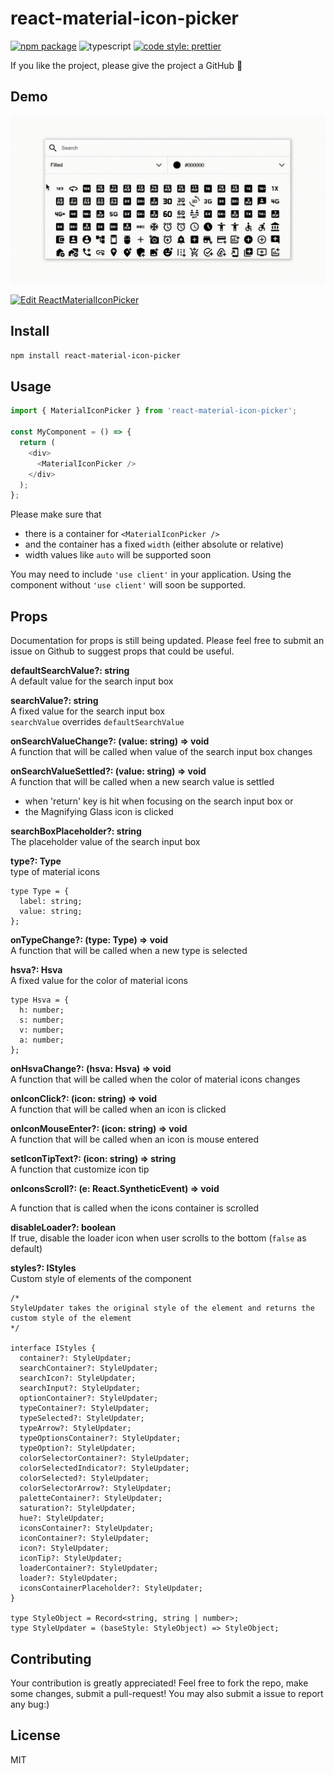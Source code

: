 # react-material-icon-picker

[![npm package][npm-img]][npm-url]
![typescript](https://badgen.net/badge/icon/typescript?icon=typescript&label)
[![code style: prettier](https://img.shields.io/badge/code_style-prettier-ff69b4.svg)](https://github.com/prettier/prettier)

If you like the project, please give the project a GitHub 🌟

## Demo

![image info](./docs/pics/demo.gif)

[npm-img]: https://img.shields.io/npm/v/react-material-icon-picker
[npm-url]: https://www.npmjs.com/package/react-material-icon-picker

[![Edit ReactMaterialIconPicker](https://codesandbox.io/static/img/play-codesandbox.svg)](https://codesandbox.io/s/vigilant-glade-vj69k5?file=/src/App.jsx)

## Install

```bash
npm install react-material-icon-picker
```

## Usage

```ts
import { MaterialIconPicker } from 'react-material-icon-picker';

const MyComponent = () => {
  return (
    <div>
      <MaterialIconPicker />
    </div>
  );
};
```

Please make sure that

- there is a container for `<MaterialIconPicker />`
- and the container has a fixed `width` (either absolute or relative)
- width values like `auto` will be supported soon

You may need to include `'use client'` in your application. Using the component without `'use client'` will soon be supported.

## Props

Documentation for props is still being updated. Please feel free to submit an issue on Github to suggest props that could be useful.

**defaultSearchValue?: string**<br>
A default value for the search input box

**searchValue?: string**<br>
A fixed value for the search input box<br>
`searchValue` overrides `defaultSearchValue`

**onSearchValueChange?: (value: string) => void**<br>
A function that will be called when value of the search input box changes

**onSearchValueSettled?: (value: string) => void**<br>
A function that will be called when a new search value is settled

- when 'return' key is hit when focusing on the search input box or
- the Magnifying Glass icon is clicked

**searchBoxPlaceholder?: string**<br>
The placeholder value of the search input box

**type?: Type**<br>
type of material icons

```
type Type = {
  label: string;
  value: string;
};
```

**onTypeChange?: (type: Type) => void**<br>
A function that will be called when a new type is selected

**hsva?: Hsva**<br>
A fixed value for the color of material icons

```
type Hsva = {
  h: number;
  s: number;
  v: number;
  a: number;
};
```

**onHsvaChange?: (hsva: Hsva) => void**<br>
A function that will be called when the color of material icons changes

**onIconClick?: (icon: string) => void**<br>
A function that will be called when an icon is clicked

**onIconMouseEnter?: (icon: string) => void**<br>
A function that will be called when an icon is mouse entered

**setIconTipText?: (icon: string) => string**<br>
A function that customize icon tip

**onIconsScroll?: (e: React.SyntheticEvent) => void**<br>

A function that is called when the icons container is scrolled

**disableLoader?: boolean**<br>
If true, disable the loader icon when user scrolls to the bottom (`false` as default)

**styles?: IStyles**<br>
Custom style of elements of the component

```
/*
StyleUpdater takes the original style of the element and returns the custom style of the element
*/

interface IStyles {
  container?: StyleUpdater;
  searchContainer?: StyleUpdater;
  searchIcon?: StyleUpdater;
  searchInput?: StyleUpdater;
  optionContainer?: StyleUpdater;
  typeContainer?: StyleUpdater;
  typeSelected?: StyleUpdater;
  typeArrow?: StyleUpdater;
  typeOptionsContainer?: StyleUpdater;
  typeOption?: StyleUpdater;
  colorSelectorContainer?: StyleUpdater;
  colorSelectedIndicator?: StyleUpdater;
  colorSelected?: StyleUpdater;
  colorSelectorArrow?: StyleUpdater;
  paletteContainer?: StyleUpdater;
  saturation?: StyleUpdater;
  hue?: StyleUpdater;
  iconsContainer?: StyleUpdater;
  iconContainer?: StyleUpdater;
  icon?: StyleUpdater;
  iconTip?: StyleUpdater;
  loaderContainer?: StyleUpdater;
  loader?: StyleUpdater;
  iconsContainerPlaceholder?: StyleUpdater;
}

type StyleObject = Record<string, string | number>;
type StyleUpdater = (baseStyle: StyleObject) => StyleObject;
```

## Contributing

Your contribution is greatly appreciated! Feel free to fork the repo, make some changes, submit a pull-request! You may also submit a issue to report any bug:)

## License

MIT

[build-img]: https://github.com/ryansonshine/typescript-npm-package-template/actions/workflows/release.yml/badge.svg
[build-url]: https://github.com/ryansonshine/typescript-npm-package-template/actions/workflows/release.yml
[downloads-img]: https://img.shields.io/npm/dt/typescript-npm-package-template
[downloads-url]: https://www.npmtrends.com/typescript-npm-package-template
[issues-img]: https://img.shields.io/github/issues/ryansonshine/typescript-npm-package-template
[issues-url]: https://github.com/ryansonshine/typescript-npm-package-template/issues
[codecov-img]: https://codecov.io/gh/ryansonshine/typescript-npm-package-template/branch/main/graph/badge.svg
[codecov-url]: https://codecov.io/gh/ryansonshine/typescript-npm-package-template
[semantic-release-img]: https://img.shields.io/badge/%20%20%F0%9F%93%A6%F0%9F%9A%80-semantic--release-e10079.svg
[semantic-release-url]: https://github.com/semantic-release/semantic-release
[commitizen-img]: https://img.shields.io/badge/commitizen-friendly-brightgreen.svg
[commitizen-url]: http://commitizen.github.io/cz-cli/
